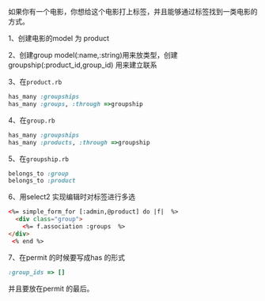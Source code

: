 如果你有一个电影，你想给这个电影打上标签，并且能够通过标签找到一类电影的方式。

1、创建电影的model 为 product

2、创建group model(:name,:string)用来放类型，创建 groupship(:product_id,group_id) 用来建立联系

3、在`product.rb `

```ruby
has_many :groupships
has_many :groups, :through =>groupship
```

4、在`group.rb `

```ruby
has_many :groupships
has_many :products, :through =>groupship
```

5、在`groupship.rb `

```ruby
belongs_to :group
belongs_to :product
```

6、用select2 实现编辑时对标签进行多选

```html
<%= simple_form_for [:admin,@product] do |f|  %>
  <div class="group">
    <%= f.association :groups  %>
</div>
 <% end %>	
```
7、在permit 的时候要写成has 的形式

```ruby
:group_ids => []
```

并且要放在permit 的最后。